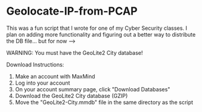 # Geolocate-IP-from-PCAP

This was a fun script that I wrote for one of my Cyber Security classes. I plan on adding more functionality and figuring out a better way to distribute the DB file... but for now --> 

WARNING: You must have the GeoLite2 City database!

Download Instructions:
1) Make an account with MaxMind
2) Log into your account
3) On your account summary page, click "Download Databases"
4) Download the GeoLite2 City database (GZIP)
5) Move the "GeoLite2-City.mmdb" file in the same directory as the script
